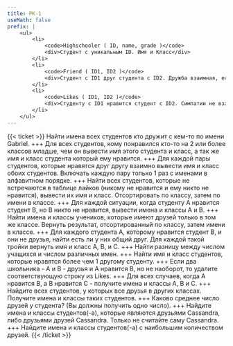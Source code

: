 ```yaml
---
title: РК-1
useMath: false
prefix: |
    <ul>
        <li>
            <code>Highschooler ( ID, name, grade )</code>
            <div>Студент с уникальным ID. Имя и Класс</div>
        </li>
        <li>
            <code>Friend ( ID1, ID2 )</code>
            <div>Студент с ID1 друг студента с ID2. Дружба взаимная, если есть запись (123, 456), то есть и (456, 123)</div>
        </li>
        <li>
            <code>Likes ( ID1, ID2 )</code>
            <div>Студенту с ID1 нравится студент с ID2. Симпатии не взаимны, если есть запись (123, 456), то необязательно есть (456, 123).</div>
        </li>
    </ul>
---
```

{{< ticket >}}
Найти имена всех студентов кто дружит с кем-то по имени Gabriel.
+++
Для всех студентов, кому понравился кто-то на 2 или более классов младше, чем он вывести имя этого студента и класс, а так же имя и класс студента который ему нравится.
+++
Для каждой пары студентов, которые нравятся друг другу взаимно вывести имя и класс обоих студентов. Включать каждую пару только 1 раз с именами в алфавитном порядке.
+++
Найти всех студентов, которые не встречаются в таблице лайков (никому не нравится и ему никто не нравится), вывести их имя и класс. Отсортировать по классу, затем по имени в классе.
+++
Для каждой ситуации, когда студенту A нравится студент B, но B никто не нравится, вывести имена и классы A и B.
+++
Найти имена и классы учеников, которые имеют друзей только в том же классе. Вернуть результат, отсортированный по классу, затем имени в классе.
+++
Для каждого студента A, которому нравится студент B, и они не друзья, найти есть ли у них общий друг. Для каждой такой тройки вернуть имя и класс  A, B, и C.
+++
Найти разницу между числом учащихся и числом различных имен.
+++
Найти имя и класс студентов, которые нравятся более чем 1 другому студенту.
+++
Если два школьника - А и В - друзья и А нравится В, но не наоборот, то удалите соответствующую строку из Likes.
+++
Для всех  случаев, когда А нравится В, а В нравится С - получите имена и классы А, В и С.
+++
Найдите всех студентов, у которых все друзья в других классах. Получите имена и классы таких студентов.
+++
Каково среднее число друзей у студента? (Вы должны получить одно число).
+++
Найдите имена и классы студентов(-а), которые являются друзьями Cassandra, либо друзьями друзей Cassandra. Только не считайте саму Cassandra.
+++
Найдите имена и классы студентов(-а) с наибольшим количеством друзей.
{{< /ticket >}}